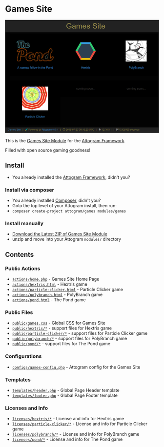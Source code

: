 # Games Site

![Games Site Module Homepage](https://raw.githubusercontent.com/attogram/attogram-docs/master/games/games-intro.png)

This is the [Games Site Module](https://github.com/attogram/games)
for the [Attogram Framework](https://github.com/attogram/attogram).

Filled with open source gaming goodness!

## Install

* You already installed the
  [Attogram Framework](https://github.com/attogram/attogram), didn't you?

### Install via composer

* You already installed [Composer](https://getcomposer.org/), didn't you?
* Goto the top level of your Attogram install, then run:
* `composer create-project attogram/games modules/games`

### Install manually

* [Download the Latest ZIP of Games Site Module](https://github.com/attogram/games/archive/master.zip)
* unzip and move into your Attogram `modules/` directory

## Contents

### Public Actions

* [`actions/home.php`] - Games Site Home Page
* [`actions/hextris.html`] - Hextris game
* [`actions/particle-clicker.html`] - Particle Clicker game
* [`actions/polybranch.html`] - PolyBranch game
* [`actions/pond.html`] - The Pond game

### Public Files
* [`public/games.css`] - Global CSS for Games Site
* [`public/hextris/*`] - support files for Hextris game
* [`public/particle-clicker/*`] - support files for Particle Clicker game
* [`public/polybranch/*`] - support files for PolyBranch game
* [`public/pond/*`] - support files for The Pond game

### Configurations

* [`configs/games-config.php`] - Attogram config for the Games Site

### Templates

* [`templates/header.php`] - Global Page Header template
* [`templates/footer.php`] - Global Page Footer template

### Licenses and Info

* [`licenses/hextris/*`] - License and info for Hextris game
* [`licenses/particle-clicker/*`] - License and info for Particle Clicker game
* [`licenses/polybranch/*`] - License and info for PolyBranch game
* [`licenses/pond/*`] - License and info for The Pond game

[`actions/home.php`]: https://github.com/attogram/games/blob/master/actions/home.php
[`actions/hextris.html`]: https://github.com/attogram/games/blob/master/actions/hextris.html
[`actions/particle-clicker.html`]: https://github.com/attogram/games/blob/master/actions/particle-clicker.html
[`actions/polybranch.html`]: https://github.com/attogram/games/blob/master/actions/polybranch.html
[`actions/pond.html`]: https://github.com/attogram/games/blob/master/actions/pond.html
[`public/games.css`]: https://github.com/attogram/games/blob/master/public/games.css
[`public/hextris/*`]: https://github.com/attogram/games/blob/master/public/hextris
[`public/particle-clicker/*`]: https://github.com/attogram/games/blob/master/public/particle-clicker
[`public/polybranch/*`]: https://github.com/attogram/games/blob/master/public/polybranch
[`public/pond/*`]: https://github.com/attogram/games/blob/master/public/pond
[`configs/games-config.php`]: https://github.com/attogram/games/blob/master/configs/games-config.php
[`templates/header.php`]: https://github.com/attogram/games/blob/master/templates/header.php
[`templates/footer.php`]: https://github.com/attogram/games/blob/master/templates/footer.php
[`licenses/hextris/*`]: https://github.com/attogram/games/blob/master/licenses/hextris
[`Licenses/particle-clicker/*`]: https://github.com/attogram/games/blob/master/licenses/particle-clicker
[`licenses/polybranch/*`]: https://github.com/attogram/games/blob/master/licenses/polybranch
[`licenses/pond/*`]: https://github.com/attogram/games/blob/master/licenses/pond
